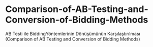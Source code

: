 # Comparison-of-AB-Testing-and-Conversion-of-Bidding-Methods
AB Testi ile BiddingYöntemlerinin Dönüşümünün Karşılaştırılması (Comparison of AB Testing and Conversion of Bidding Methods)
